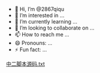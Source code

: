 - 👋 Hi, I’m @2867qiqu
- 👀 I’m interested in ...
- 🌱 I’m currently learning ...
- 💞️ I’m looking to collaborate on ...
- 📫 How to reach me ...
- 😄 Pronouns: ...
- ⚡ Fun fact: ...

<!---
2867qiqu/2867qiqu is a ✨ special ✨ repository because its `README.md` (this file) appears on your GitHub profile.
You can click the Preview link to take a look at your changes.
--->
[中二脚本源码.txt](https://github.com/user-attachments/files/16510108/default.txt)
